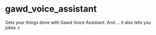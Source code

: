 # gawd_voice_assistant
Gets your things done with Gawd Voice Assistant. And.... it also tells you jokes :)
